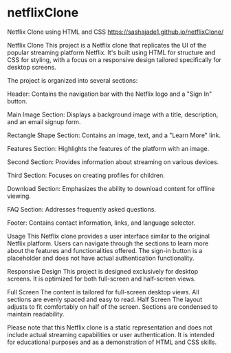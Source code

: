 # netflixClone
Netflix Clone using HTML and CSS
https://sashajade1.github.io/netflixClone/

Netflix Clone
This project is a Netflix clone that replicates the UI of the popular streaming platform Netflix. 
It's built using HTML for structure and CSS for styling, with a focus on a responsive design
tailored specifically for desktop screens.

The project is organized into several sections:

Header: Contains the navigation bar with the Netflix logo and a "Sign In" button.

Main Image Section: Displays a background image with a title, description, and an email signup form.

Rectangle Shape Section: Contains an image, text, and a "Learn More" link.

Features Section: Highlights the features of the platform with an image.

Second Section: Provides information about streaming on various devices.

Third Section: Focuses on creating profiles for children.

Download Section: Emphasizes the ability to download content for offline viewing.

FAQ Section: Addresses frequently asked questions.

Footer: Contains contact information, links, and language selector.

Usage
This Netflix clone provides a user interface similar to the original Netflix platform.
Users can navigate through the sections to learn more about the features and functionalities offered.
The sign-in button is a placeholder and does not have actual authentication functionality.

Responsive Design
This project is designed exclusively for desktop screens.
It is optimized for both full-screen and half-screen views.

Full Screen
The content is tailored for full-screen desktop views.
All sections are evenly spaced and easy to read.
Half Screen
The layout adjusts to fit comfortably on half of the screen.
Sections are condensed to maintain readability.

Please note that this Netflix clone is a static representation and does not include actual streaming capabilities
or user authentication. It is intended for educational purposes and as a demonstration of HTML and CSS skills.
